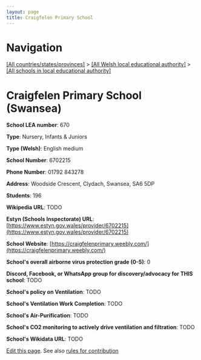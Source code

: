 ```yaml
---
layout: page
title: Craigfelen Primary School
---
```

# Navigation

[[All countries/states/provinces]](../../..) > [[All Welsh local educational authority]](../..) > [[All schools in local educational authority]](..)

# Craigfelen Primary School (Swansea)

**School LEA number**: 670

**Type**: Nursery, Infants & Juniors

**Type (Welsh)**: English medium

**School Number**: 6702215

**Phone Number**: 01792 843278

**Address**: Woodside Crescent, Clydach, Swansea, SA6 5DP

**Students**: 196

**Wikipedia URL**: TODO

**Estyn (Schools Inspectorate) URL**: [https://www.estyn.gov.wales/provider/6702215](https://www.estyn.gov.wales/provider/6702215)

**School Website**: [https://craigfelenprimary.weebly.com/](https://craigfelenprimary.weebly.com/)

**School's overall airborne virus protection grade (0-5)**: 0

**Discord, Facebook, or WhatsApp group for discovery/advocacy for THIS school**: TODO

**School's policy on Ventilation**: TODO

**School's Ventilation Work Completion**: TODO

**School's Air-Purification**: TODO

**School's CO2 monitoring to actively drive ventilation and filtration**: TODO

**School's Wikidata URL**: TODO




[Edit this page](https://github.com/ventilate-schools/Wales/edit/prif/./Swansea/Craigfelen_Primary_School.md). See also [rules for contribution](../../../contribution-rules/)
